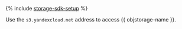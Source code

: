 {% include [storage-sdk-setup](./storage-sdk-setup.md) %}

Use the `s3.yandexcloud.net` address to access {{ objstorage-name }}.
